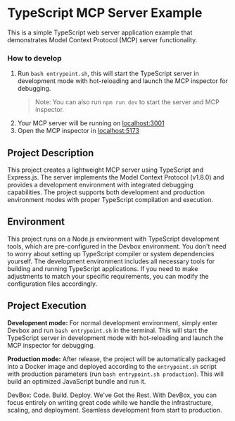 # TypeScript MCP Server Example

This is a simple TypeScript web server application example that demonstrates Model Context Protocol (MCP) server functionality.

### How to develop

1. Run `bash entrypoint.sh`, this will start the TypeScript server in development mode with hot-reloading and launch the MCP inspector for debugging.
   > Note: You can also run `npm run dev` to start the server and MCP inspector.
2. Your MCP server will be running on [localhost:3001](http://localhost:3001)
3. Open the MCP inspector in [localhost:5173](http://localhost:5173)

## Project Description

This project creates a lightweight MCP server using TypeScript and Express.js. The server implements the Model Context Protocol (v1.8.0) and provides a development environment with integrated debugging capabilities. The project supports both development and production environment modes with proper TypeScript compilation and execution.

## Environment

This project runs on a Node.js environment with TypeScript development tools, which are pre-configured in the Devbox environment. You don't need to worry about setting up TypeScript compiler or system dependencies yourself. The development environment includes all necessary tools for building and running TypeScript applications. If you need to make adjustments to match your specific requirements, you can modify the configuration files accordingly.

## Project Execution

**Development mode:** For normal development environment, simply enter Devbox and run `bash entrypoint.sh` in the terminal. This will start the TypeScript server in development mode with hot-reloading and launch the MCP inspector for debugging.

**Production mode:** After release, the project will be automatically packaged into a Docker image and deployed according to the `entrypoint.sh` script with production parameters (run `bash entrypoint.sh production`). This will build an optimized JavaScript bundle and run it.

DevBox: Code. Build. Deploy. We've Got the Rest.
With DevBox, you can focus entirely on writing great code while we handle the infrastructure, scaling, and deployment. Seamless development from start to production.
